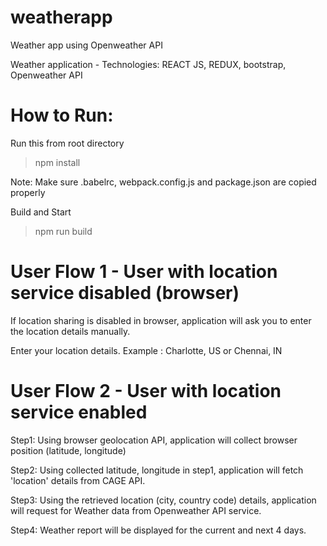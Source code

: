 # weatherapp
Weather app using Openweather API

Weather application - 
Technologies: REACT JS, REDUX, bootstrap, Openweather API

How to Run:
===========

Run this from root directory
> npm install

Note: Make sure .babelrc, webpack.config.js and package.json are copied properly 

Build and Start
> npm run build

User Flow 1 - User with location service disabled (browser)
======================================================

If location sharing is disabled in browser, application will ask you to enter the location details manually.

Enter your location details. Example : Charlotte, US or Chennai, IN

User Flow 2 - User with location service enabled
===========================================

Step1: Using browser geolocation API, application will collect browser position (latitude, longitude)

Step2: Using collected latitude, longitude in step1, application will fetch 'location' details from CAGE API.

Step3: Using the retrieved location (city, country code) details, application will request for Weather data from Openweather API service.

Step4: Weather report will be displayed for the current and next 4 days.

